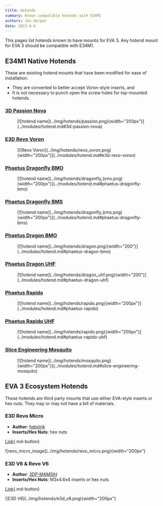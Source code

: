 ```yaml
---
title: Hotends
summary: Known compatible hotends with E34M1
authors: Jon Harper
date: 2023-4-6
---
```


This pages list hotends known to have mounts for EVA 3. Any hotend mount for EVA 3 should be compatible with E34M1.

<!-- 
Template:

<div markdown class="jh-grid-para">

### Company Hotendname

<figure markdown>
![hotend name](){width="200px"}
</figure>

**Author**: [Name]()
**Inserts/Hex Nuts**: Insert type and/or hex nuts

[Link]()

</div>
 -->

## E34M1 Native Hotends

These are existing hotend mounts that have been modified for ease of installation:

- They are converted to better accept Voron-style inserts, and
- It is not necessary to punch open the screw holes for top-mounted hotends.

<div markdown class="jh-grid-container jh-grid-3">
<div markdown class="jh-card">

### [3D Passion Nova](../modules/hotend.md#3d-passion-nova)

<figure markdown>
[![hotend name](../img/hotends/passion.png){width="200px"}](../modules/hotend.md#3d-passion-nova)
</figure>
</div>
<div markdown class="jh-card">

### [E3D Revo Voron](../modules/hotend.md#e3d-revo-voron)

<figure markdown>
[![Revo Voron](../img/hotends/revo_voron.png){width="200px"}](../modules/hotend.md#e3d-revo-voron)
</figure>
</div>

<div markdown class="jh-card">

### [Phaetus Dragonfly BMO](../modules/hotend.md#phaetus-dragonfly-bmo)

<figure markdown>
[![hotend name](../img/hotends/dragonfly_bmo.png){width="200px"}](../modules/hotend.md#phaetus-dragonfly-bmo)
</figure>

</div>

<div markdown class="jh-card">

### [Phaetus Dragonfly BMS](../modules/hotend.md#phaetus-dragonfly-bms)

<figure markdown>
[![hotend name](../img/hotends/dragonfly_bms.png){width="200px"}](../modules/hotend.md#phaetus-dragonfly-bms)
</figure>
</div>
<div markdown class="jh-card">

### [Phaetus Dragon BMO](../modules/hotend.md#phaetus-dragon-bmo)

<figure markdown>
[![hotend name](../img/hotends/dragon.png){width="200"}](../modules/hotend.md#phaetus-dragon-bmo)
</figure>

</div>
<div markdown class="jh-card">

### [Phaetus Dragon UHF](../modules/hotend.md#phaetus-dragon-uhf)

<figure markdown>
[![hotend name](../img/hotends/dragon_uhf.png){width="200"}](../modules/hotend.md#phaetus-dragon-uhf)
</figure>

</div>
<div markdown class="jh-card">

### [Phaetus Rapido](../modules/hotend.md#phaetus-rapido)

<figure markdown>
[![hotend name](../img/hotends/rapido.png){width="200px"}](../modules/hotend.md#phaetus-rapido)
</figure>

</div>

<div markdown class="jh-card">

### [Phaetus Rapido UHF](../modules/hotend.md#phaetus-rapido-uhf)

<figure markdown>
[![hotend name](../img/hotends/rapido.png){width="200px"}](../modules/hotend.md#phaetus-rapido-uhf)
</figure>

</div>
<div markdown class="jh-card">

### [Slice Engineering Mosquito](../modules/hotend.md#slice-engineering-mosquito)

<figure markdown>
[![hotend name](../img/hotends/mosquito.png){width="200px"}](../modules/hotend.md#slice-engineering-mosquito)
</figure>

</div>
</div>

## EVA 3 Ecosystem Hotends

These hotends are third party mounts that use either EVA-style inserts or hex nuts. They may or may not have a bill of materials.

<div markdown class="jh-grid-container jh-grid-2">

<div markdown class="jh-grid-para">

### E3D Revo Micro

- **Author**: [hebijirik](https://www.printables.com/@hebijirik_84624)
- **Inserts/Hex Nuts**: hex nuts

[Link](https://www.printables.com/model/225581-eva-3-revo-micro-hotend/files){.md-button}

</div>
<div markdown class="jh-grid-img">
![revo_micro_image](../img/hotends/revo_micro.png){width="200px"}
</div>
<div markdown class="jh-grid-para">

### E3D V6 & Revo V6

- **Author**: [3DP-MAMSIH](https://www.printables.com/@3DPMAMSIH)
- **Inserts/Hex Nuts**: M3x4.6x4 inserts or hex nuts

[Link](https://www.printables.com/model/201093-eva-30-e3dv6-revo-revo-micro-hotends-mount){.md-button}
</div>
<div markdown class="jh-grid-img">
![E3D V6](../img/hotends/e3d_v6.png){width="200px"}
</div>
</div>
